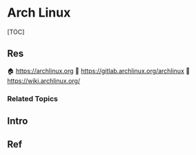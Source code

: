 # Arch Linux

[TOC]



## Res
🏠 https://archlinux.org
🚧 https://gitlab.archlinux.org/archlinux
📂 https://wiki.archlinux.org/


### Related Topics



## Intro



## Ref
